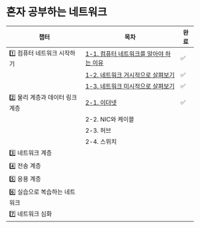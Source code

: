 # 혼자 공부하는 네트워크

| 챕터 | 목차 | 완료 |
| --- | --- | --- |
| 1️⃣ 컴퓨터 네트워크 시작하기 | [1-1. 컴퓨터 네트워크를 알아야 하는 이유](/Network/1.%20컴퓨터%20네트워크%20시작하기/1-1.%20컴퓨터%20네트워크를%20알아야하는%20이유.md) | ✅ |
|  | [1-2. 네트워크 거시적으로 살펴보기](/Network/1.%20컴퓨터%20네트워크%20시작하기/1-2.%20네트워크%20거시적으로%20살펴보기.md) | ✅ |
|  | [1-3. 네트워크 미시적으로 살펴보기](/Network/1.%20컴퓨터%20네트워크%20시작하기/1-3.%20네트워크%20미시적으로%20살펴보기.md) | ✅ |
| 2️⃣ 물리 계층과 데이터 링크 계층 | [2-1. 이더넷](/Network/2.%20물리%20계층과%20데이터%20링크%20계층/2-1.%20이더넷.md) | ✅ |
|  | 2-2. NIC와 케이블 |  |
|  | 2-3. 허브 |  |
|  | 2-4. 스위치 |  |
| 3️⃣ 네트워크 계층 |  |  |
| 4️⃣ 전송 계층 |  |  |
| 5️⃣ 응용 계층 |  |  |
| 6️⃣ 실습으로 복습하는 네트워크 |  |  |
| 7️⃣ 네트워크 심화 |  |  |
